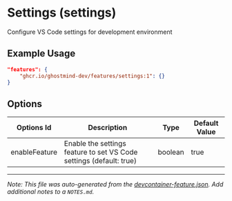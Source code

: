 
# Settings (settings)

Configure VS Code settings for development environment

## Example Usage

```json
"features": {
    "ghcr.io/ghostmind-dev/features/settings:1": {}
}
```

## Options

| Options Id | Description | Type | Default Value |
|-----|-----|-----|-----|
| enableFeature | Enable the settings feature to set VS Code settings (default: true) | boolean | true |



---

_Note: This file was auto-generated from the [devcontainer-feature.json](https://github.com/ghostmind-dev/features/blob/main/features/src/settings/devcontainer-feature.json).  Add additional notes to a `NOTES.md`._
